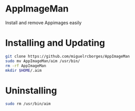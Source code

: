 # AppImageMan
Install and remove Appimages easily

# Installing and Updating

```bash
git clone https://github.com/miguelrcborges/AppImageMan
sudo mv AppImageMan/aim /usr/bin/
rm -rf AppImageMan
mkdir $HOME/.aim
```

# Uninstalling

```bash
sudo rm /usr/bin/aim
```
